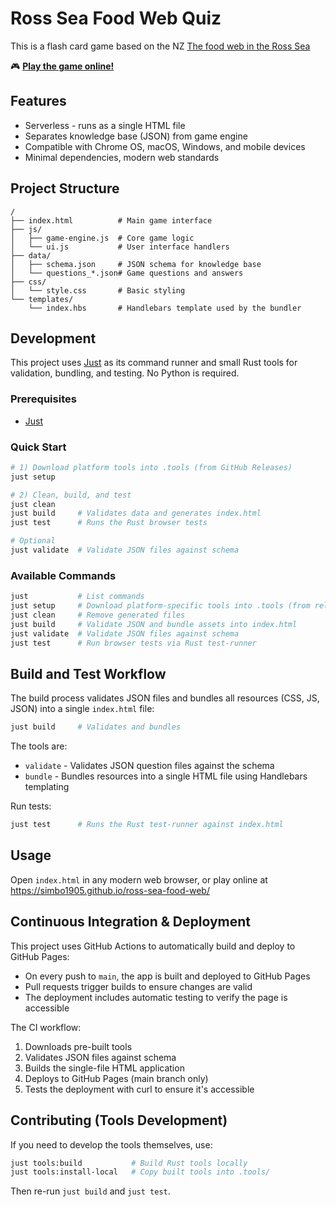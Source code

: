 # Ross Sea Food Web Quiz

This is a flash card game based on the NZ [The food web in the Ross Sea](https://www.sciencelearn.org.nz/images/the-food-web-in-the-ross-sea?utm_source=perplexity&utm_source=perplexity)

🎮 **[Play the game online!](https://simbo1905.github.io/ross-sea-food-web/)**

## Features

- Serverless - runs as a single HTML file
- Separates knowledge base (JSON) from game engine
- Compatible with Chrome OS, macOS, Windows, and mobile devices
- Minimal dependencies, modern web standards

## Project Structure

```
/
├── index.html          # Main game interface
├── js/
│   ├── game-engine.js  # Core game logic
│   └── ui.js           # User interface handlers
├── data/
│   ├── schema.json     # JSON schema for knowledge base
│   └── questions_*.json# Game questions and answers
├── css/
│   └── style.css       # Basic styling
└── templates/
    └── index.hbs       # Handlebars template used by the bundler
```

## Development

This project uses [Just](https://github.com/casey/just) as its command runner and small Rust tools for validation, bundling, and testing. No Python is required.

### Prerequisites

- [Just](https://github.com/casey/just#installation)

### Quick Start

```bash
# 1) Download platform tools into .tools (from GitHub Releases)
just setup

# 2) Clean, build, and test
just clean
just build     # Validates data and generates index.html
just test      # Runs the Rust browser tests

# Optional
just validate  # Validate JSON files against schema
```

### Available Commands

```bash
just           # List commands
just setup     # Download platform-specific tools into .tools (from releases)
just clean     # Remove generated files
just build     # Validate JSON and bundle assets into index.html
just validate  # Validate JSON files against schema
just test      # Run browser tests via Rust test-runner
```

## Build and Test Workflow

The build process validates JSON files and bundles all resources (CSS, JS, JSON) into a single `index.html` file:

```bash
just build     # Validates and bundles
```

The tools are:
- `validate` - Validates JSON question files against the schema
- `bundle` - Bundles resources into a single HTML file using Handlebars templating

Run tests:

```bash
just test      # Runs the Rust test-runner against index.html
```

## Usage

Open `index.html` in any modern web browser, or play online at https://simbo1905.github.io/ross-sea-food-web/

## Continuous Integration & Deployment

This project uses GitHub Actions to automatically build and deploy to GitHub Pages:

- On every push to `main`, the app is built and deployed to GitHub Pages
- Pull requests trigger builds to ensure changes are valid
- The deployment includes automatic testing to verify the page is accessible

The CI workflow:
1. Downloads pre-built tools
2. Validates JSON files against schema
3. Builds the single-file HTML application
4. Deploys to GitHub Pages (main branch only)
5. Tests the deployment with curl to ensure it's accessible

## Contributing (Tools Development)

If you need to develop the tools themselves, use:

```bash
just tools:build           # Build Rust tools locally
just tools:install-local   # Copy built tools into .tools/
```

Then re-run `just build` and `just test`.

